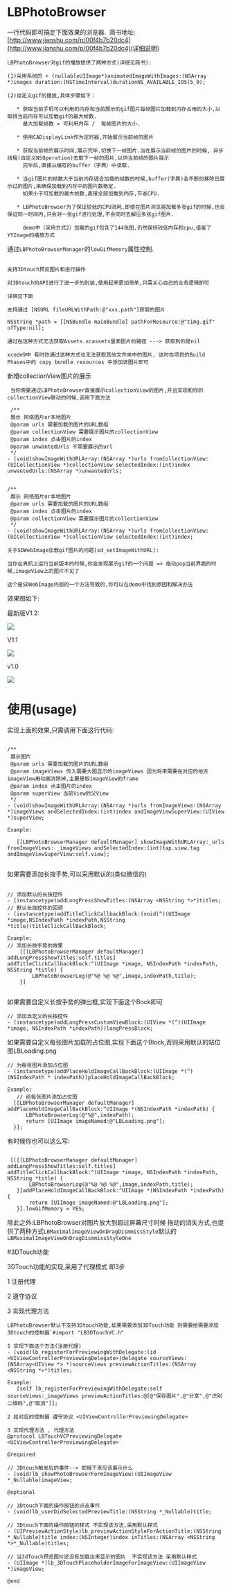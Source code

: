 # LBPhotoBrowser

一行代码即可搞定下面效果的浏览器.  简书地址:[http://www.jianshu.com/p/00f4b7b20dc4](http://www.jianshu.com/p/00f4b7b20dc4)(详细说明)

```
LBPhotoBrowser对gif的播放提供了两种方式(详细见简书):

(1)采用系统的 + (nullableUIImage*)animatedImageWithImages:(NSArray *)images duration:(NSTimeInterval)durationNS_AVAILABLE_IOS(5_0);

(2)自定义gif的播放,具体步骤如下：

   * 获取当前手机可以利用的内存和当前展示的gif图片每帧图片加载到内存占用的大小,以取得当前内存可以加载gif的最大帧数.
     最大加载帧数 = 可利用内存 /  每帧图片的大小.
     
   * 使用CADisplayLink作为定时器,开始展示当前帧的图片
   
   * 获取当前帧的展示时间,展示完毕,切换下一帧图片.当在展示当前帧的图片的时候, 异步线程(自定义NSOperation)去取下一帧的图片,以供当前帧的图片展示
     完毕后,直接从缓存的buffer（字典）中读取.
     
   * 当gif图片的帧数大于当前内存适合加载的帧数的时候,buffer(字典)会不断的移除已展示过的图片,来确保加载到内存中的图片数稳定.
     如果小于可加载的最大帧数,直接全部加载到内存,节省CPU.
     
   * LBPhotoBrowser为了保证较低的CPU消耗,即使在图片浏览器加载多张gif的时候,也会保证同一时间内,只会对一张gif进行处理,不会同时去解压多张gif图片.
   
     demo中（采用方式2）加载的gif包含了144张图,仍然保持较低内存和cpu,借鉴了YYImage的播放方式
```
通过`LBPhotoBrowserManager`的`lowGifMemory`属性控制.
```objc

支持3Dtouch预览图片和进行操作

对3Dtouch的API进行了进一步的封装,使用起来更加简单,只需关心自己的业务逻辑即可

详细见下面

```
```objc
支持通过 [NSURL fileURLWithPath:@"xxx.path"]获取的图片

NSString *path = [[NSBundle mainBundle] pathForResource:@"timg.gif" ofType:nil];

通过在这种方式无法获取Assets.xcassets里面图片的路径 ---> 获取到的是nil

xcode9中 有时你通过这种方式也无法获取其他文件夹中的图片, 这时在项目的Build Phases中的 copy bundle resources 中添加该图片即可
```

新增collectionView图片的展示

```objc
 当你需要通过LBPhotoBrowser直接展示collectionView的图片,并且实现和你的collectionView联动的时候,调用下面方法
 
 /**
 展示 网络图片or本地图片
 @param urls 需要加载的图片的URL数组
 @param collectionView 需要展示图片的collectionView
 @param index 点击图片的index
 @param unwantedUrls 不需要展示的url
 */
- (void)showImageWithURLArray:(NSArray *)urls fromCollectionView:(UICollectionView *)collectionView selectedIndex:(int)index unwantedUrls:(NSArray *)unwantedUrls;


/**
 展示 网络图片or本地图片
 @param urls 需要加载的图片的URL数组
 @param index 点击图片的index
 @param collectionView 需要展示图片的collectionView
 */
- (void)showImageWithURLArray:(NSArray *)urls fromCollectionView:(UICollectionView *)collectionView selectedIndex:(int)index;

```

```objc
关于SDWebImage加载gif图片的问题(sd_setImageWithURL):

当你在真机上运行当前版本的时候,你会发现展示gif的一个问题 => 拖动pop当前界面的时候,imageView上的图片不见了

这个是SDWebImage内部的一个方法导致的,你可以在demo中找到原因和解决办法

```

效果图如下:

最新版V1.2:

![](https://github.com/tianliangyihou/zhuxian/blob/master/20171114.gif?raw=true)

V1.1

![](https://github.com/tianliangyihou/zhuxian/blob/master/test.gif?raw=true)

v1.0

![](https://github.com/tianliangyihou/zhuxian/blob/master/2306467-14a8a6771dad3b5c.gif?raw=true)

# 使用(usage)

实现上面的效果,只需调用下面这行代码:
```obj-c

/**
 展示图片
 @param urls 需要加载的图片的URL数组
 @param imageViews 传入需要大图显示的imageViews 因为将来需要在对应的地方imageView用动画消除掉,主要是取imageView的frame
 @param index 点击图片的index
 @param superView 当前View的父View
 */
- (void)showImageWithURLArray:(NSArray *)urls fromImageViews:(NSArray *)imageViews andSelectedIndex:(int)index andImageViewSuperView:(UIView *)superView;

Example:

   [[LBPhotoBrowserManager defaultManager] showImageWithURLArray:_urls fromImageViews: _imageViews andSelectedIndex:(int)tap.view.tag andImageViewSuperView:self.view];
   
 ```
如果需要添加长按手势,可以采用默认的(类似微信的)

```obj-c

// 添加默认的长按控件
- (instancetype)addLongPressShowTitles:(NSArray <NSString *>*)titles;
// 默认长按控件的回调
- (instancetype)addTitleClickCallbackBlock:(void(^)(UIImage *image,NSIndexPath *indexPath,NSString *title))titleClickCallBackBlock;

Example:
// 添加长按手势的效果 
    [[[LBPhotoBrowserManager defaultManager] addLongPressShowTitles:self.titles] addTitleClickCallbackBlock:^(UIImage *image, NSIndexPath *indexPath, NSString *title) {
        LBPhotoBrowserLog(@"%@ %@ %@",image,indexPath,title);
    }]
   
 ```
 如果需要自定义长按手势的弹出框,实现下面这个Bock即可
 ```obj-c
// 添加自定义的长按控件
- (instancetype)addLongPressCustomViewBlock:(UIView *(^)(UIImage *image, NSIndexPath *indexPath))longPressBlock;
 ```
 
 如果需要自定义每张图片加载的占位图,实现下面这个Block,否则采用默认的站位图LBLoading.png
  ```obj-c
// 为每张图片添加占位图
- (instancetype)addPlaceHoldImageCallBackBlock:(UIImage *(^)(NSIndexPath * indexPath))placeHoldImageCallBackBlock;

Example:
     // 给每张图片添加占位图
    [[LBPhotoBrowserManager defaultManager] addPlaceHoldImageCallBackBlock:^UIImage *(NSIndexPath *indexPath) {
        LBPhotoBrowserLog(@"%@",indexPath);
        return [UIImage imageNamed:@"LBLoading.png"];
    }];
 ```
 
 有时候你也可以这么写:
 ```obj-c
   
  [[[[LBPhotoBrowserManager defaultManager] addLongPressShowTitles:self.titles] addTitleClickCallbackBlock:^(UIImage *image, NSIndexPath *indexPath, NSString *title) {
        LBPhotoBrowserLog(@"%@ %@ %@",image,indexPath,title);
    }]addPlaceHoldImageCallBackBlock:^UIImage *(NSIndexPath *indexPath) {
        return [UIImage imageNamed:@"LBLoading.png"];
    }].lowGifMemory = YES;
 
```

除此之外:LBPhotoBrowser对图片放大到超过屏幕尺寸时候 拖动的消失方式,也提供了两种方式`LBMaximalImageViewOnDragDismmissStyle`默认的`LBMaximalImageViewOnDragDismmissStyleOne`

#3DTouch功能

3DTouch功能的实现,采用了代理模式 即3步

1 注册代理 

2 遵守协议 

3 实现代理方法

 ```obj-c
 LBPhotoBrowser默认不支持3Dtouch功能,如果需要添加3DTouch功能 则需要给需要添加3Dtouch的控制器`#import "LB3DTouchVC.h"  
 
1 实现下面这个方法(注册代理)
 - (void)lb_registerForPreviewingWithDelegate:(id  <UIViewControllerPreviewingDelegate>)delegate sourceViews:(NSArray<UIView *> *)sourceViews previewActionTitles:(NSArray <NSString *>*)titles;

 Example:
    [self lb_registerForPreviewingWithDelegate:self sourceViews:_imageViews previewActionTitles:@[@"保存图片",@"分享",@"识别二维码",@"取消"]];
    
 2 给对应的控制器 遵守协议 <UIViewControllerPreviewingDelegate>  
 
 3 实现代理方法 , 代理方法
@protocol LBTouchVCPreviewingDelegate <UIViewControllerPreviewingDelegate>

@required

// 3Dtouch触发后的事件--> 即接下来应该展示什么
- (void)lb_showPhotoBrowserFormImageView:(UIImageView *_Nullable)imageView;

@optional

// 3Dtouch下面的操作按钮的点击事件
- (void)lb_userDidSelectedPreviewTitle:(NSString *_Nullable)title;

// 3Dtouch下面的操作按钮的样式 不实现该方法,采用默认样式
- (UIPreviewActionStyle)lb_previewActionStyleForActionTitle:(NSString *_Nullable)title index:(NSInteger)index inTitles:(NSArray <NSString *>*_Nullable)titles;

// 当3dTouch预览图片还没有加载出来显示的图片  不实现该方法 采用默认样式
- (UIImage *)lb_3DTouchPlaceholderImageForImageView:(UIImageView *)imageView;

@end
 
 ```
